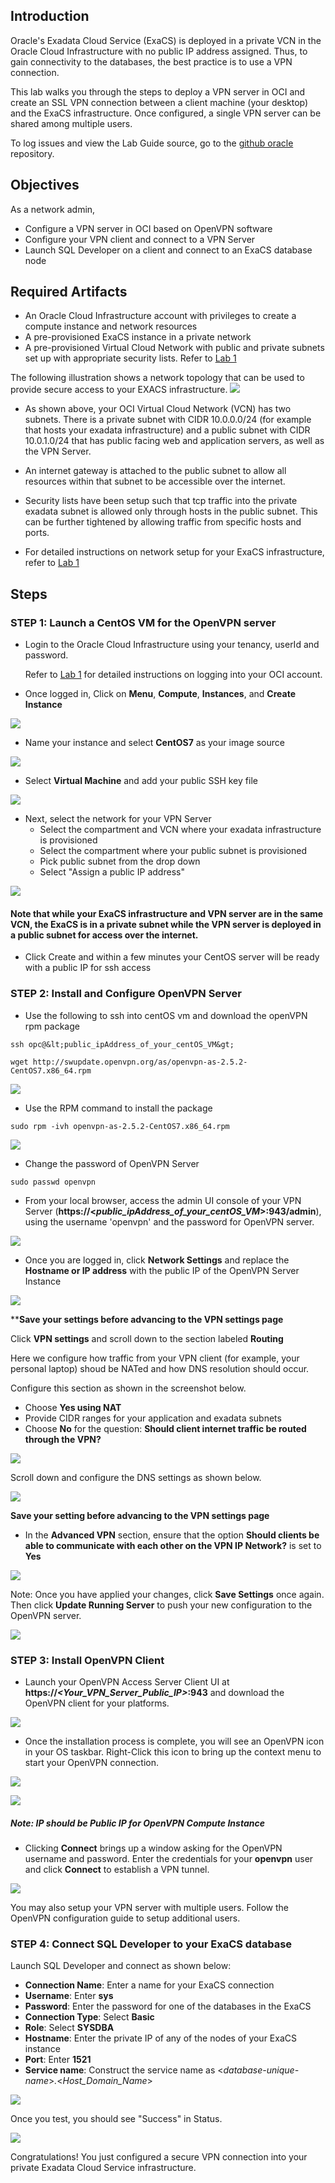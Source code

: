 ## Introduction

Oracle's Exadata Cloud Service (ExaCS) is deployed in a private VCN in the Oracle Cloud Infrastructure with no public IP address assigned. Thus, to gain connectivity to the databases, the best practice is to use a VPN connection. 

This lab walks you through the steps to deploy a VPN server in OCI and create an SSL VPN connection between a client machine (your desktop) and the ExaCS infrastructure. Once configured, a single VPN server can be shared among multiple users.

To log issues and view the Lab Guide source, go to the [github oracle](https://github.com/oracle/learning-library/issues/new) repository.

## Objectives
As a network admin,

- Configure a VPN server in OCI based on OpenVPN software
- Configure your VPN client and connect to a VPN Server
- Launch SQL Developer on a client and connect to an ExaCS database node

## Required Artifacts

- An Oracle Cloud Infrastructure account with privileges to create a compute instance and network resources
- A pre-provisioned ExaCS instance in a private network
- A pre-provisioned Virtual Cloud Network with public and private subnets set up with appropriate security lists. Refer to [Lab 1](?lab=lab-1-preparing-private-data-center-o)


The following illustration shows a network topology that can be used to provide secure access to your EXACS infrastructure.
![](./images/Infra/configure_vpn/highlevelSSL.png " ")

- As shown above, your OCI Virtual Cloud Network (VCN) has two subnets. There is a private subnet with CIDR 10.0.0.0/24 (for example that hosts your exadata infrastructure) and a public subnet with CIDR 10.0.1.0/24 that has public facing web and application servers, as well as the VPN Server. 

- An internet gateway is attached to the public subnet to allow all resources within that subnet to be accessible over the internet.

- Security lists have been setup such that tcp traffic into the private exadata subnet is allowed only through hosts in the public subnet. This can be further tightened by allowing traffic from specific hosts and ports. 

- For detailed instructions on network setup for your ExaCS infrastructure, refer to [Lab 1](?lab=lab-1-preparing-private-data-center-o)


## Steps


### **STEP 1: Launch a CentOS VM for the OpenVPN server**

- Login to the Oracle Cloud Infrastructure using your tenancy, userId and password. 

    Refer to [Lab 1](?lab=lab-1-preparing-private-data-center-o) for detailed instructions on logging into your OCI account.

- Once logged in, Click on **Menu**, **Compute**, **Instances**, and **Create Instance**

![](./images/Infra/configure_vpn/createCompute.png " ")




- Name your instance and select **CentOS7** as your image source 

![](./images/Infra/configure_vpn/ComputeImage.png " ")

- Select **Virtual Machine** and add your public SSH key file 

![](./images/Infra/configure_vpn/ComputeType.png " ")

-  Next, select the network for your VPN Server
    - Select the compartment and VCN where your exadata infrastructure is provisioned
    - Select the compartment where your public subnet is provisioned
    - Pick public subnet from the drop down
    - Select "Assign a public IP address"
 
    
![](./images/Infra/configure_vpn/ComputeNetwork.png " ")

#### Note that while your ExaCS infrastructure and VPN server are in the same VCN, the ExaCS is in a private subnet while the VPN server is deployed in a public subnet for access over the internet. 




-  Click Create and within a few minutes your CentOS server will be ready with a public IP for ssh access



### **STEP 2: Install and Configure OpenVPN Server**

-   Use the following to ssh into centOS vm and download the openVPN rpm package

```
ssh opc@&lt;public_ipAddress_of_your_centOS_VM&gt;
```

```
wget http://swupdate.openvpn.org/as/openvpn-as-2.5.2-CentOS7.x86_64.rpm
```
   
![](./images/Infra/configure_vpn/openvpn_configure.jpeg)

-   Use the RPM command to install the package

```
sudo rpm -ivh openvpn-as-2.5.2-CentOS7.x86_64.rpm
```

![](./images/Infra/configure_vpn/openvpn_url.jpeg)

-   Change the password of OpenVPN Server

```
sudo passwd openvpn
```

-    From your local browser, access the admin UI console of your VPN Server (**https://<*public_ipAddress_of_your_centOS_VM*>:943/admin**), using the username 'openvpn' and the password for OpenVPN server.
 

![](./images/Infra/configure_vpn/openvpn_login.png " ")

-   Once you are logged in, click **Network Settings** and replace the **Hostname or IP address** with the public IP of the OpenVPN Server Instance

![](./images/Infra/configure_vpn/openvpn_network.png " ")

****Save your settings before advancing to the VPN settings page**

Click **VPN settings** and scroll down to the section labeled **Routing**

Here we configure how traffic from your VPN client (for example, your personal laptop) shoud be NATed and how DNS resolution should occur.

Configure this section as shown in the screenshot below. 
- Choose **Yes using NAT**
- Provide CIDR ranges for your application and exadata subnets
- Choose **No** for the question: **Should client internet traffic be routed through the VPN?**

![](./images/Infra/configure_vpn/vpn_NAT.png " ")

Scroll down and configure the DNS settings as shown below.

![](./images/Infra/configure_vpn/vpn_routing2.png " ")

**Save your setting before advancing to the VPN settings page**

- In the **Advanced VPN** section, ensure that the option **Should clients be able to communicate with each other on the VPN IP Network?** is set to **Yes**

![](./images/Infra/configure_vpn/openvpn_advancedVPN.png " ")


Note: Once you have applied your changes, click **Save Settings** once again. Then click **Update Running Server** to push your new configuration to the OpenVPN server.

![](./images/Infra/configure_vpn/vpn_routing3.png " ")


### **STEP 3: Install OpenVPN Client**

- Launch your OpenVPN Access Server Client UI at **https://*<Your_VPN_Server_Public_IP>*:943** and download the OpenVPN client for your platforms.
    
![](./images/Infra/configure_vpn/openvpn_client.png " ")

    

- Once the installation process is complete, you will see an OpenVPN icon in your OS taskbar. Right-Click this icon to bring up the context menu to start your OpenVPN connection.

![](./images/Infra/configure_vpn/openvpn_conn.png " ")

![](./images/Infra/configure_vpn/openvpn_client_conn.png " ")
    
##### Note: IP should be Public IP for OpenVPN Compute Instance

- Clicking **Connect** brings up a window asking for the OpenVPN username and password. Enter the credentials for your **openvpn** user and click **Connect** to establish a VPN tunnel.

![](./images/Infra/configure_vpn/openvpn_clientwindow.png " ")

You may also setup your VPN server with multiple users. Follow the OpenVPN configuration guide to setup additional users.

### **STEP 4: Connect SQL Developer to your ExaCS database**


Launch SQL Developer and connect as shown below:
- **Connection Name**: Enter a name for your ExaCS connection
- **Username**: Enter **sys**
- **Password**: Enter the password for one of the databases in the ExaCS
- **Connection Type**: Select **Basic**
- **Role**: Select **SYSDBA**
- **Hostname**: Enter the private IP of any of the nodes of your ExaCS instance
- **Port**: Enter **1521**
- **Service name**: Construct the service name as <*database-unique-name*>*.*<*Host_Domain_Name*>


![](./images/Infra/configure_vpn/exa_conn.png " ")


Once you test, you should see "Success" in Status.

![](./images/Infra/configure_vpn/sqldev_success.png " ")

Congratulations! You just configured a secure VPN connection into your private Exadata Cloud Service infrastructure.
